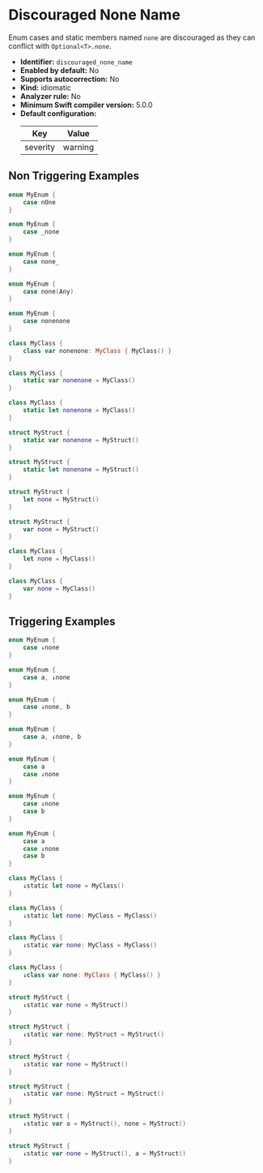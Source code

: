 # Discouraged None Name

Enum cases and static members named `none` are discouraged as they can conflict with `Optional<T>.none`.

* **Identifier:** `discouraged_none_name`
* **Enabled by default:** No
* **Supports autocorrection:** No
* **Kind:** idiomatic
* **Analyzer rule:** No
* **Minimum Swift compiler version:** 5.0.0
* **Default configuration:**
  <table>
  <thead>
  <tr><th>Key</th><th>Value</th></tr>
  </thead>
  <tbody>
  <tr>
  <td>
  severity
  </td>
  <td>
  warning
  </td>
  </tr>
  </tbody>
  </table>

## Non Triggering Examples

```swift
enum MyEnum {
    case nOne
}
```

```swift
enum MyEnum {
    case _none
}
```

```swift
enum MyEnum {
    case none_
}
```

```swift
enum MyEnum {
    case none(Any)
}
```

```swift
enum MyEnum {
    case nonenone
}
```

```swift
class MyClass {
    class var nonenone: MyClass { MyClass() }
}
```

```swift
class MyClass {
    static var nonenone = MyClass()
}
```

```swift
class MyClass {
    static let nonenone = MyClass()
}
```

```swift
struct MyStruct {
    static var nonenone = MyStruct()
}
```

```swift
struct MyStruct {
    static let nonenone = MyStruct()
}
```

```swift
struct MyStruct {
    let none = MyStruct()
}
```

```swift
struct MyStruct {
    var none = MyStruct()
}
```

```swift
class MyClass {
    let none = MyClass()
}
```

```swift
class MyClass {
    var none = MyClass()
}
```

## Triggering Examples

```swift
enum MyEnum {
    case ↓none
}
```

```swift
enum MyEnum {
    case a, ↓none
}
```

```swift
enum MyEnum {
    case ↓none, b
}
```

```swift
enum MyEnum {
    case a, ↓none, b
}
```

```swift
enum MyEnum {
    case a
    case ↓none
}
```

```swift
enum MyEnum {
    case ↓none
    case b
}
```

```swift
enum MyEnum {
    case a
    case ↓none
    case b
}
```

```swift
class MyClass {
    ↓static let none = MyClass()
}
```

```swift
class MyClass {
    ↓static let none: MyClass = MyClass()
}
```

```swift
class MyClass {
    ↓static var none: MyClass = MyClass()
}
```

```swift
class MyClass {
    ↓class var none: MyClass { MyClass() }
}
```

```swift
struct MyStruct {
    ↓static var none = MyStruct()
}
```

```swift
struct MyStruct {
    ↓static var none: MyStruct = MyStruct()
}
```

```swift
struct MyStruct {
    ↓static var none = MyStruct()
}
```

```swift
struct MyStruct {
    ↓static var none: MyStruct = MyStruct()
}
```

```swift
struct MyStruct {
    ↓static var a = MyStruct(), none = MyStruct()
}
```

```swift
struct MyStruct {
    ↓static var none = MyStruct(), a = MyStruct()
}
```